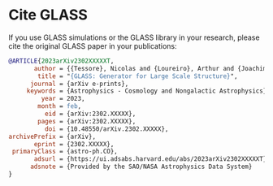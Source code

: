 Cite GLASS
==========

If you use GLASS simulations or the GLASS library in your research, please cite
the original GLASS paper in your publications:

```bib
@ARTICLE{2023arXiv2302XXXXXT,
       author = {{Tessore}, Nicolas and {Loureiro}, Arthur and {Joachimi}, Benjamin and {von Wietersheim-Kramsta}, Maximilian},
        title = "{GLASS: Generator for Large Scale Structure}",
      journal = {arXiv e-prints},
     keywords = {Astrophysics - Cosmology and Nongalactic Astrophysics},
         year = 2023,
        month = feb,
          eid = {arXiv:2302.XXXXX},
        pages = {arXiv:2302.XXXXX},
          doi = {10.48550/arXiv.2302.XXXXX},
archivePrefix = {arXiv},
       eprint = {2302.XXXXX},
 primaryClass = {astro-ph.CO},
       adsurl = {https://ui.adsabs.harvard.edu/abs/2023arXiv2302XXXXXT},
      adsnote = {Provided by the SAO/NASA Astrophysics Data System}
}
```
